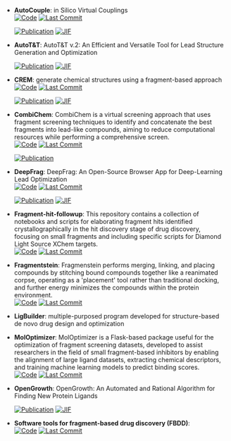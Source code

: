 



- **AutoCouple**: in Silico Virtual Couplings  
    [![Code](https://img.shields.io/github/stars/Caflisch-Group/AutoCouple_Python-based?style=for-the-badge&logo=github)](https://github.com/Caflisch-Group/AutoCouple_Python-based) 
    [![Last Commit](https://img.shields.io/github/last-commit/Caflisch-Group/AutoCouple_Python-based?style=for-the-badge&logo=github)](https://github.com/Caflisch-Group/AutoCouple_Python-based) 

    [![Publication](https://img.shields.io/badge/Publication-Citations:29-blue?style=for-the-badge&logo=bookstack)](https://doi.org/10.1021/acscentsci.7b00401) 
    [![JIF](https://img.shields.io/badge/Impact_Factor-12.70-purple?style=for-the-badge&logo=academia)](https://doi.org/10.1021/acscentsci.7b00401)



- **AutoT&T**: AutoT&T v.2: An Efficient and Versatile Tool for Lead Structure Generation and Optimization  

    [![Publication](https://img.shields.io/badge/Publication-Citations:23-blue?style=for-the-badge&logo=bookstack)](https://doi.org/10.1021/acs.jcim.5b00691) 
    [![JIF](https://img.shields.io/badge/Impact_Factor-5.60-purple?style=for-the-badge&logo=academia)](https://doi.org/10.1021/acs.jcim.5b00691)



- **CREM**: generate chemical structures using a fragment-based approach  
    [![Code](https://img.shields.io/github/stars/DrrDom/crem?style=for-the-badge&logo=github)](https://github.com/DrrDom/crem) 
    [![Last Commit](https://img.shields.io/github/last-commit/DrrDom/crem?style=for-the-badge&logo=github)](https://github.com/DrrDom/crem) 

    [![Publication](https://img.shields.io/badge/Publication-Citations:57-blue?style=for-the-badge&logo=bookstack)](https://doi.org/10.1186/s13321-020-00431-w) 
    [![JIF](https://img.shields.io/badge/Impact_Factor-7.10-purple?style=for-the-badge&logo=academia)](https://doi.org/10.1186/s13321-020-00431-w)



- **CombiChem**: CombiChem is a virtual screening approach that uses fragment screening techniques to identify and concatenate the best fragments into lead-like compounds, aiming to reduce computational resources while performing a comprehensive screen.  
    [![Code](https://img.shields.io/github/stars/karanicolaslab/combichem?style=for-the-badge&logo=github)](https://github.com/karanicolaslab/combichem) 
    [![Last Commit](https://img.shields.io/github/last-commit/karanicolaslab/combichem?style=for-the-badge&logo=github)](https://github.com/karanicolaslab/combichem) 

    [![Publication](https://img.shields.io/badge/Publication-Citations:0-blue?style=for-the-badge&logo=bookstack)](https://doi.org/10.1021/acs.jcim.1c00630.s001) 



- **DeepFrag**: DeepFrag: An Open-Source Browser App for Deep-Learning Lead Optimization  
    [![Code](https://img.shields.io/github/stars/durrantlab/deepfrag/?style=for-the-badge&logo=github)](https://github.com/durrantlab/deepfrag/) 
    [![Last Commit](https://img.shields.io/github/last-commit/durrantlab/deepfrag/?style=for-the-badge&logo=github)](https://github.com/durrantlab/deepfrag/) 

    [![Publication](https://img.shields.io/badge/Publication-Citations:27-blue?style=for-the-badge&logo=bookstack)](https://doi.org/10.1021/acs.jcim.1c00103) 
    [![JIF](https://img.shields.io/badge/Impact_Factor-5.60-purple?style=for-the-badge&logo=academia)](https://doi.org/10.1021/acs.jcim.1c00103)



- **Fragment-hit-followup**: This repository contains a collection of notebooks and scripts for elaborating fragment hits identified crystallographically in the hit discovery stage of drug discovery, focusing on small fragments and including specific scripts for Diamond Light Source XChem targets.  
    [![Code](https://img.shields.io/github/stars/matteoferla/Fragment-hit-follow-up-chemistry?style=for-the-badge&logo=github)](https://github.com/matteoferla/Fragment-hit-follow-up-chemistry) 
    [![Last Commit](https://img.shields.io/github/last-commit/matteoferla/Fragment-hit-follow-up-chemistry?style=for-the-badge&logo=github)](https://github.com/matteoferla/Fragment-hit-follow-up-chemistry) 




- **Fragmentstein**: Fragmenstein performs merging, linking, and placing compounds by stitching bound compounds together like a reanimated corpse, operating as a 'placement' tool rather than traditional docking, and further energy minimizes the compounds within the protein environment.  
    [![Code](https://img.shields.io/github/stars/matteoferla/Fragmenstein?style=for-the-badge&logo=github)](https://github.com/matteoferla/Fragmenstein) 
    [![Last Commit](https://img.shields.io/github/last-commit/matteoferla/Fragmenstein?style=for-the-badge&logo=github)](https://github.com/matteoferla/Fragmenstein) 




- **LigBuilder**: multiple-purposed program developed for structure-based de novo drug design and optimization  




- **MolOptimizer**: MolOptimizer is a Flask-based package useful for the optimization of fragment screening datasets, developed to assist researchers in the field of small fragment-based inhibitors by enabling the alignment of large ligand datasets, extracting chemical descriptors, and training machine learning models to predict binding scores.  
    [![Code](https://img.shields.io/github/stars/csbarak/MolOpt_Students_2023?style=for-the-badge&logo=github)](https://github.com/csbarak/MolOpt_Students_2023) 
    [![Last Commit](https://img.shields.io/github/last-commit/csbarak/MolOpt_Students_2023?style=for-the-badge&logo=github)](https://github.com/csbarak/MolOpt_Students_2023) 




- **OpenGrowth**: OpenGrowth: An Automated and Rational Algorithm for Finding New Protein Ligands  

    [![Publication](https://img.shields.io/badge/Publication-Citations:54-blue?style=for-the-badge&logo=bookstack)](https://doi.org/10.1021/acs.jmedchem.5b00886) 
    [![JIF](https://img.shields.io/badge/Impact_Factor-6.80-purple?style=for-the-badge&logo=academia)](https://doi.org/10.1021/acs.jmedchem.5b00886)



- **Software tools for fragment-based drug discovery (FBDD)**:   
    [![Code](https://img.shields.io/github/stars/PatWalters/fragment_expansion/blob/master/fragment_expansion.ipynb?style=for-the-badge&logo=github)](https://github.com/PatWalters/fragment_expansion/blob/master/fragment_expansion.ipynb) 
    [![Last Commit](https://img.shields.io/github/last-commit/PatWalters/fragment_expansion/blob/master/fragment_expansion.ipynb?style=for-the-badge&logo=github)](https://github.com/PatWalters/fragment_expansion/blob/master/fragment_expansion.ipynb) 



